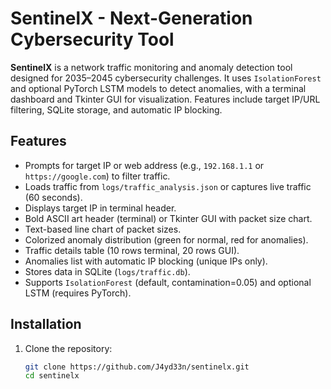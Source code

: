 # SentinelX - Next-Generation Cybersecurity Tool

**SentinelX** is a network traffic monitoring and anomaly detection tool designed for 2035–2045 cybersecurity challenges. It uses `IsolationForest` and optional PyTorch LSTM models to detect anomalies, with a terminal dashboard and Tkinter GUI for visualization. Features include target IP/URL filtering, SQLite storage, and automatic IP blocking.

## Features
- Prompts for target IP or web address (e.g., `192.168.1.1` or `https://google.com`) to filter traffic.
- Loads traffic from `logs/traffic_analysis.json` or captures live traffic (60 seconds).
- Displays target IP in terminal header.
- Bold ASCII art header (terminal) or Tkinter GUI with packet size chart.
- Text-based line chart of packet sizes.
- Colorized anomaly distribution (green for normal, red for anomalies).
- Traffic details table (10 rows terminal, 20 rows GUI).
- Anomalies list with automatic IP blocking (unique IPs only).
- Stores data in SQLite (`logs/traffic.db`).
- Supports `IsolationForest` (default, contamination=0.05) and optional LSTM (requires PyTorch).

## Installation
1. Clone the repository:
   ```bash
   git clone https://github.com/J4yd33n/sentinelx.git
   cd sentinelx
